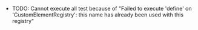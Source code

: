 - TODO: Cannot execute all test because of "Failed to execute 'define' on 'CustomElementRegistry': this name has already been used with this registry"
